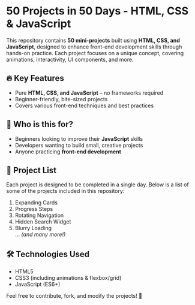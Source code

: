 # 50 Projects in 50 Days - HTML, CSS & JavaScript

This repository contains **50 mini-projects** built using **HTML, CSS, and JavaScript**, designed to enhance front-end development skills through hands-on practice. Each project focuses on a unique concept, covering animations, interactivity, UI components, and more.

## 🔥 Key Features  
- Pure **HTML, CSS, and JavaScript** – no frameworks required  
- Beginner-friendly, bite-sized projects  
- Covers various front-end techniques and best practices  

## 🚀 Who is this for?  
- Beginners looking to improve their **JavaScript** skills  
- Developers wanting to build small, creative projects  
- Anyone practicing **front-end development**  

## 📂 Project List  
Each project is designed to be completed in a single day. Below is a list of some of the projects included in this repository:

1. Expanding Cards  
2. Progress Steps  
3. Rotating Navigation  
4. Hidden Search Widget  
5. Blurry Loading  
... *(and many more!)*

## 🛠 Technologies Used  
- HTML5  
- CSS3 (including animations & flexbox/grid)  
- JavaScript (ES6+)

Feel free to contribute, fork, and modify the projects! 🚀
